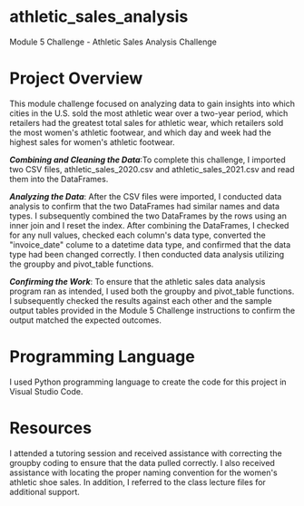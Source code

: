 # athletic_sales_analysis
Module 5 Challenge - Athletic Sales Analysis Challenge

# Project Overview
This module challenge focused on analyzing data to gain insights into which cities in the U.S. sold the most athletic wear over a two-year period, which retailers had the greatest total sales for athletic wear, which retailers sold the most women's athletic footwear, and which day and week had the highest sales for women's athletic footwear. 

**_Combining and Cleaning the Data_**:To complete this challenge, I imported two CSV files, athletic_sales_2020.csv and athletic_sales_2021.csv and read them into the DataFrames.

**_Analyzing the Data_**: After the CSV files were imported, I conducted data analysis to confirm that the two DataFrames had similar names and data types. I subsequently combined the two DataFrames by the rows using an inner join and I reset the index. After combining the DataFrames, I checked for any null values, checked each column's data type, converted the "invoice_date" colume to a datetime data type, and confirmed that the data type had been changed correctly. I then conducted data analysis utilizing the groupby and pivot_table functions.

**_Confirming the Work_**: To ensure that the athletic sales data analysis program ran as intended, I used both the groupby and pivot_table functions. I subsequently checked the results against each other and the sample output tables provided in the Module 5 Challenge instructions to confirm the output matched the expected outcomes.

# Programming Language
I used Python programming language to create the code for this project in Visual Studio Code.

# Resources 
I attended a tutoring session and received assistance with correcting the groupby coding to ensure that the data pulled correctly. I also received assistance with locating the proper naming convention for the women's athletic shoe sales. In addition, I referred to the class lecture files for additional support.
